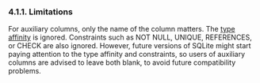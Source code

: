 ### 4\.1\.1\. Limitations



For auxiliary columns, only the name of the column matters.
The [type affinity](datatype3.html#affinity) is ignored.
Constraints such as NOT NULL, UNIQUE, REFERENCES, or CHECK
are also ignored. However, future versions
of SQLite might start paying attention to the type affinity and
constraints, so users of auxiliary columns are advised to leave
both blank, to avoid future compatibility problems.




